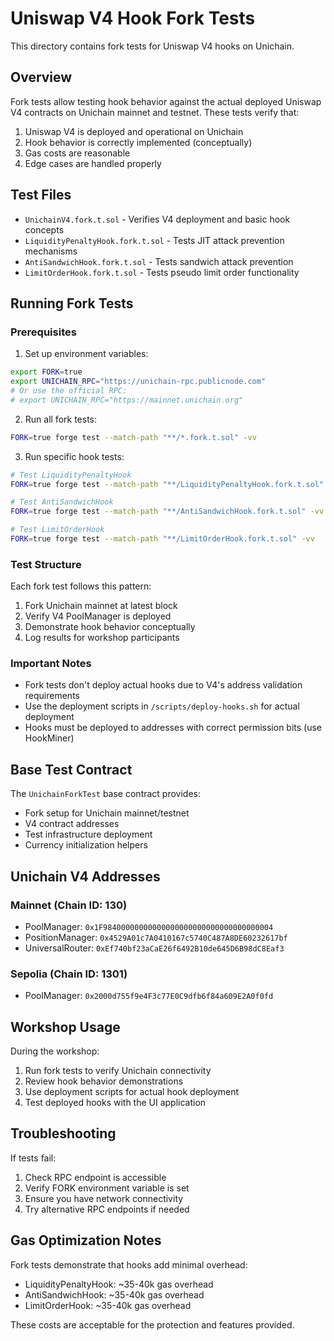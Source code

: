 # Uniswap V4 Hook Fork Tests

This directory contains fork tests for Uniswap V4 hooks on Unichain.

## Overview

Fork tests allow testing hook behavior against the actual deployed Uniswap V4 contracts on Unichain mainnet and testnet. These tests verify that:

1. Uniswap V4 is deployed and operational on Unichain
2. Hook behavior is correctly implemented (conceptually)
3. Gas costs are reasonable
4. Edge cases are handled properly

## Test Files

- `UnichainV4.fork.t.sol` - Verifies V4 deployment and basic hook concepts
- `LiquidityPenaltyHook.fork.t.sol` - Tests JIT attack prevention mechanisms
- `AntiSandwichHook.fork.t.sol` - Tests sandwich attack prevention
- `LimitOrderHook.fork.t.sol` - Tests pseudo limit order functionality

## Running Fork Tests

### Prerequisites

1. Set up environment variables:
```bash
export FORK=true
export UNICHAIN_RPC="https://unichain-rpc.publicnode.com"
# Or use the official RPC:
# export UNICHAIN_RPC="https://mainnet.unichain.org"
```

2. Run all fork tests:
```bash
FORK=true forge test --match-path "**/*.fork.t.sol" -vv
```

3. Run specific hook tests:
```bash
# Test LiquidityPenaltyHook
FORK=true forge test --match-path "**/LiquidityPenaltyHook.fork.t.sol" -vv

# Test AntiSandwichHook
FORK=true forge test --match-path "**/AntiSandwichHook.fork.t.sol" -vv

# Test LimitOrderHook
FORK=true forge test --match-path "**/LimitOrderHook.fork.t.sol" -vv
```

### Test Structure

Each fork test follows this pattern:

1. Fork Unichain mainnet at latest block
2. Verify V4 PoolManager is deployed
3. Demonstrate hook behavior conceptually
4. Log results for workshop participants

### Important Notes

- Fork tests don't deploy actual hooks due to V4's address validation requirements
- Use the deployment scripts in `/scripts/deploy-hooks.sh` for actual deployment
- Hooks must be deployed to addresses with correct permission bits (use HookMiner)

## Base Test Contract

The `UnichainForkTest` base contract provides:

- Fork setup for Unichain mainnet/testnet
- V4 contract addresses
- Test infrastructure deployment
- Currency initialization helpers

## Unichain V4 Addresses

### Mainnet (Chain ID: 130)
- PoolManager: `0x1F98400000000000000000000000000000000004`
- PositionManager: `0x4529A01c7A0410167c5740C487A8DE60232617bf`
- UniversalRouter: `0xEf740bf23aCaE26f6492B10de645D6B98dC8Eaf3`

### Sepolia (Chain ID: 1301)
- PoolManager: `0x2000d755f9e4F3c77E0C9dfb6f84a609E2A0f0fd`

## Workshop Usage

During the workshop:

1. Run fork tests to verify Unichain connectivity
2. Review hook behavior demonstrations
3. Use deployment scripts for actual hook deployment
4. Test deployed hooks with the UI application

## Troubleshooting

If tests fail:

1. Check RPC endpoint is accessible
2. Verify FORK environment variable is set
3. Ensure you have network connectivity
4. Try alternative RPC endpoints if needed

## Gas Optimization Notes

Fork tests demonstrate that hooks add minimal overhead:
- LiquidityPenaltyHook: ~35-40k gas overhead
- AntiSandwichHook: ~35-40k gas overhead  
- LimitOrderHook: ~35-40k gas overhead

These costs are acceptable for the protection and features provided.